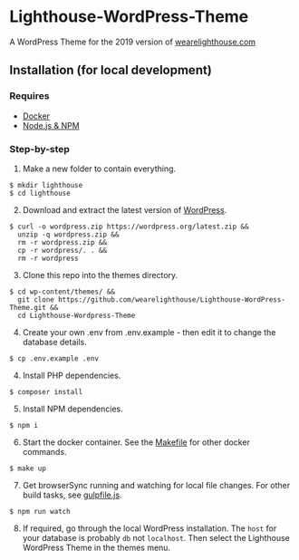 # Lighthouse-WordPress-Theme

A WordPress Theme for the 2019 version of [wearelighthouse.com](https://wearelighthouse.com/)


## Installation (for local development)

### Requires

- [Docker](https://www.docker.com/get-started)
- [Node.js & NPM](https://nodejs.org/en/)


### Step-by-step

1. Make a new folder to contain everything.
```
$ mkdir lighthouse
$ cd lighthouse
```

2. Download and extract the latest version of [WordPress](https://wordpress.org/download/).
```
$ curl -o wordpress.zip https://wordpress.org/latest.zip &&
  unzip -q wordpress.zip &&
  rm -r wordpress.zip &&
  cp -r wordpress/. . &&
  rm -r wordpress
```

3. Clone this repo into the themes directory.
```
$ cd wp-content/themes/ &&
  git clone https://github.com/wearelighthouse/Lighthouse-WordPress-Theme.git &&
  cd Lighthouse-Wordpress-Theme
```

4. Create your own .env from .env.example - then edit it to change the database details.
```
$ cp .env.example .env
```

4. Install PHP dependencies.
```
$ composer install
```

5. Install NPM dependencies.
```
$ npm i
```

6. Start the docker container. See the [Makefile](/Makefile) for other docker commands.
```
$ make up
```

7. Get browserSync running and watching for local file changes. For other build tasks, see [gulpfile.js](/gulpfile.js).
```
$ npm run watch
```

8. If required, go through the local WordPress installation. The `host` for your database is probably `db` not `localhost`. Then select the Lighthouse WordPress Theme in the themes menu.
